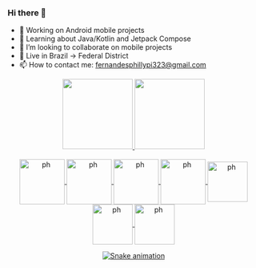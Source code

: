 ### Hi there 👋

- 🔭 Working on Android mobile projects
- 🌱 Learning about Java/Kotlin and Jetpack Compose
- 👯 I’m looking to collaborate on mobile projects
- 🏡 Live in Brazil -> Federal District
- 📫 How to contact me: fernandesphillypi323@gmail.com

<div align="center">
  <a href="https://github.com/phillypi">
  <img height="140em" src="https://github-readme-stats.vercel.app/api?username=phillypi&show_icons=true&theme=tokyonight&include_all_commits=true&count_private=true"/>
  <img height="140em" src="https://github-readme-stats.vercel.app/api/top-langs/?username=phillypi&layout=tokyonight&langs_count=7&theme=tokyonight"/>
</div>
  
<div style="display: inline_block" align="center" ><br>
<img align="center" alt="ph" height="90" width="90" src="https://cdn.jsdelivr.net/gh/devicons/devicon/icons/android/android-original-wordmark.svg">
  <img align="center" alt="ph" height="90" width="90" src="https://cdn.jsdelivr.net/gh/devicons/devicon/icons/java/java-original-wordmark.svg">
  <img align="center" alt="ph" height="90" width="90" src="https://cdn.jsdelivr.net/gh/devicons/devicon/icons/kotlin/kotlin-original-wordmark.svg">
  <img align="center" alt="ph" height="90" width="90" src="https://cdn.jsdelivr.net/gh/devicons/devicon/icons/firebase/firebase-plain-wordmark.svg">
  <img align="center" alt="ph" height="80" width="80" src="https://cdn.jsdelivr.net/gh/devicons/devicon/icons/c/c-plain.svg">
  <img align="center" alt="ph" height="80" width="80" src="https://cdn.jsdelivr.net/gh/devicons/devicon/icons/arduino/arduino-original-wordmark.svg" />
          
  <img align="center" alt="ph" height="80" width="80" src="https://cdn.jsdelivr.net/gh/devicons/devicon/icons/cplusplus/cplusplus-plain.svg">
<br>
  
 ![Snake animation](https://github.com/phillypi/phillypi/blob/output/github-contribution-grid-snake.svg)
